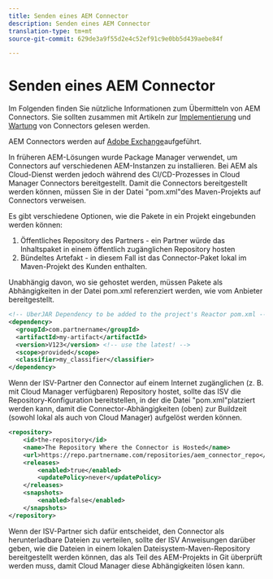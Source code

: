 ```yaml
---
title: Senden eines AEM Connector
description: Senden eines AEM Connector
translation-type: tm+mt
source-git-commit: 629de3a9f55d2e4c52ef91c9e0bb5d439aebe84f

---
```



Senden eines AEM Connector
===========================

Im Folgenden finden Sie nützliche Informationen zum Übermitteln von AEM Connectors. Sie sollten zusammen mit Artikeln zur [Implementierung](implement.md) und [Wartung](maintain.md) von Connectors gelesen werden.

AEM Connectors werden auf [Adobe Exchange](https://marketing.adobe.com/resources/content/resources/en/exchange/marketplace.html)aufgeführt.

In früheren AEM-Lösungen wurde Package Manager verwendet, um Connectors auf verschiedenen AEM-Instanzen zu installieren. Bei AEM als Cloud-Dienst werden jedoch während des CI/CD-Prozesses in Cloud Manager Connectors bereitgestellt. Damit die Connectors bereitgestellt werden können, müssen Sie in der Datei &quot;pom.xml&quot;des Maven-Projekts auf Connectors verweisen.

Es gibt verschiedene Optionen, wie die Pakete in ein Projekt eingebunden werden können:

1. Öffentliches Repository des Partners - ein Partner würde das Inhaltspaket in einem öffentlich zugänglichen Repository hosten
1. Bündeltes Artefakt - in diesem Fall ist das Connector-Paket lokal im Maven-Projekt des Kunden enthalten.

Unabhängig davon, wo sie gehostet werden, müssen Pakete als Abhängigkeiten in der Datei pom.xml referenziert werden, wie vom Anbieter bereitgestellt.

```xml
<!-- UberJAR Dependency to be added to the project's Reactor pom.xml -->
<dependency>
  <groupId>com.partnername</groupId>
  <artifactId>my-artifact</artifactId>
  <version>V123</version> <!-- use the latest! -->
  <scope>provided</scope>
  <classifier>my_classifier</classifier>
</dependency>
```

Wenn der ISV-Partner den Connector auf einem Internet zugänglichen (z. B. mit Cloud Manager verfügbaren) Repository hostet, sollte das ISV die Repository-Konfiguration bereitstellen, in der die Datei &quot;pom.xml&quot;platziert werden kann, damit die Connector-Abhängigkeiten (oben) zur Buildzeit (sowohl lokal als auch von Cloud Manager) aufgelöst werden können.

```xml
<repository>
    <id>the-repository</id>
    <name>The Repository Where the Connector is Hosted</name>
    <url>https://repo.partnername.com/repositories/aem_connector_repo</url>
    <releases>
        <enabled>true</enabled>
        <updatePolicy>never</updatePolicy>
    </releases>
    <snapshots>
        <enabled>false</enabled>
    </snapshots>
</repository>
```

Wenn der ISV-Partner sich dafür entscheidet, den Connector als herunterladbare Dateien zu verteilen, sollte der ISV Anweisungen darüber geben, wie die Dateien in einem lokalen Dateisystem-Maven-Repository bereitgestellt werden können, das als Teil des AEM-Projekts in Git überprüft werden muss, damit Cloud Manager diese Abhängigkeiten lösen kann.

